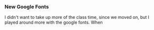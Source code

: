 ### New Google Fonts

I didn't want to take up more of the class time, since we moved on, but I played around more with the google fonts. When 